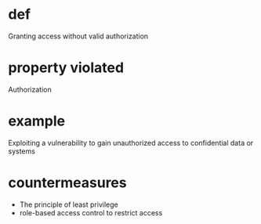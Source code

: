 # def
Granting access without valid authorization
# property violated
Authorization 
# example
Exploiting a vulnerability to gain unauthorized access to confidential data or systems
# countermeasures
- The principle of least privilege 
- role-based access control to restrict access